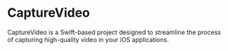 # CaptureVideo
CaptureVideo is a Swift-based project designed to streamline the process of capturing high-quality video in your iOS applications.
